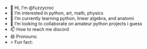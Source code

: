 - 👋 Hi, I’m @fuzzycroc
- 👀 I’m interested in python, art, math, physics
- 🌱 I’m currently learning python, linear algebra, and anatomi
- 💞️ I’m looking to collaborate on amateur python projects i guess
- 📫 How to reach me discord
- 😄 Pronouns: 
- ⚡ Fun fact: 

<!---
fuzzycroc/fuzzycroc is a ✨ special ✨ repository because its `README.md` (this file) appears on your GitHub profile.
You can click the Preview link to take a look at your changes.
--->
